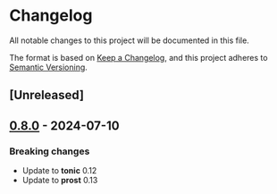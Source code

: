 # Changelog
All notable changes to this project will be documented in this file.

The format is based on [Keep a Changelog](https://keepachangelog.com/en/1.0.0/),
and this project adheres to [Semantic Versioning](https://semver.org/spec/v2.0.0.html).

## [Unreleased]

## [0.8.0](https://github.com/TrueLayer/ginepro/compare/ginepro-v0.7.2...ginepro-v0.8.0) - 2024-07-10

### Breaking changes

* Update to **tonic** 0.12
* Update to **prost** 0.13
